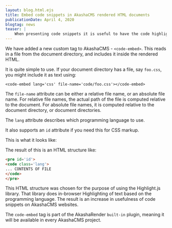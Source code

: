 ```yaml
---
layout: blog.html.ejs
title: Embed code snippets in AkashaCMS rendered HTML documents
publicationDate: April 4, 2020
blogtag: news
teaser: |
    When presenting code snippets it is useful to have the code highlighted properly.  With the Markdown documents used in AkashaCMS it is easy to use code snippets since the Markdown language directly supports this.  But sometimes we want to include an external file and have it treated similarly.
---
```


We have added a new custom tag to AkashaCMS - `<code-embed>`.  This reads in a file from the document directory, and includes it inside the rendered HTML.  

It is quite simple to use.  If your document directory has a file, say `foo.css`, you might include it as text using:

```
<code-embed lang='css' file-name='code/foo.css'></code-embed>
```

The `file-name` attribute can be either a relative file name, or an absolute file name.  For relative file names, the actual path of the file is computed relative to the document.  For absolute file names, it is computed relative to the document directory, or document directories.

The `lang` attribute describes which programming language to use.

It also supports an `id` attribute if you need this for CSS markup.

This is what it looks like:

<code-embed lang='language-css' file-name='code/foo.css'></code-embed>

The result of this is an HTML structure like:

```html
<pre id='id'>
<code class='lang'>
... CONTENTS OF FILE
</code>
</pre>
```

This HTML structure was chosen for the purpose of using the Highlight.js library.  That library does in-browser Highlighting of text based on the programming language.  The result is an increase in usefulness of code snippets on AkashaCMS websites.

The `code-embed` tag is part of the AkashaRender `built-in` plugin, meaning it will be available in every AkashaCMS project.


